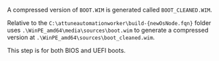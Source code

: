 A compressed version of `BOOT.WIM` is generated called `BOOT_CLEANED.WIM`.

Relative to the `C:\attuneautomationworker\build-{newOsNode.fqn}` folder uses `.\WinPE_amd64\media\sources\boot.wim` to generate a compressed version at `.\WinPE_amd64\sources\boot_cleaned.wim`.

This step is for both BIOS and UEFI boots.